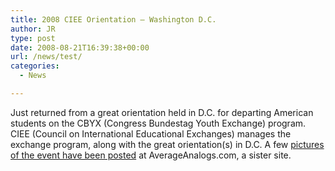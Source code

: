 ```yaml
---
title: 2008 CIEE Orientation – Washington D.C.
author: JR
type: post
date: 2008-08-21T16:39:38+00:00
url: /news/test/
categories:
  - News

---
```

Just returned from a great orientation held in D.C. for departing American students on the CBYX (Congress Bundestag Youth Exchange) program. CIEE (Council on International Educational Exchanges) manages the exchange program, along with the great orientation(s) in D.C. A few <a title="CBYX Pre-Departure Orientation Photos" href="http://averageanalogs.com/cb2008" target="_blank">pictures of the event have been posted</a> at AverageAnalogs.com, a sister site.